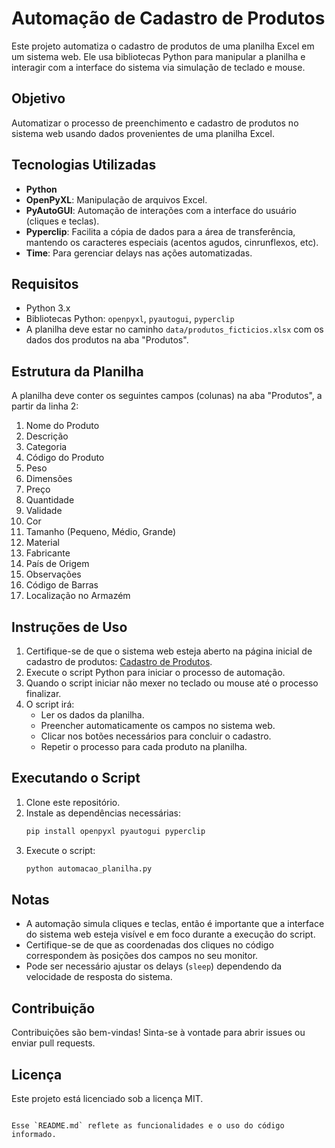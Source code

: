 # Automação de Cadastro de Produtos

Este projeto automatiza o cadastro de produtos de uma planilha Excel em um sistema web. Ele usa bibliotecas Python para manipular a planilha e interagir com a interface do sistema via simulação de teclado e mouse.

## Objetivo

Automatizar o processo de preenchimento e cadastro de produtos no sistema web usando dados provenientes de uma planilha Excel.

## Tecnologias Utilizadas

- **Python**
- **OpenPyXL**: Manipulação de arquivos Excel.
- **PyAutoGUI**: Automação de interações com a interface do usuário (cliques e teclas).
- **Pyperclip**: Facilita a cópia de dados para a área de transferência, mantendo os caracteres especiais (acentos agudos, cinrunflexos, etc).
- **Time**: Para gerenciar delays nas ações automatizadas.

## Requisitos

- Python 3.x
- Bibliotecas Python: `openpyxl`, `pyautogui`, `pyperclip`
- A planilha deve estar no caminho `data/produtos_ficticios.xlsx` com os dados dos produtos na aba "Produtos".

## Estrutura da Planilha

A planilha deve conter os seguintes campos (colunas) na aba "Produtos", a partir da linha 2:

1. Nome do Produto
2. Descrição
3. Categoria
4. Código do Produto
5. Peso
6. Dimensões
7. Preço
8. Quantidade
9. Validade
10. Cor
11. Tamanho (Pequeno, Médio, Grande)
12. Material
13. Fabricante
14. País de Origem
15. Observações
16. Código de Barras
17. Localização no Armazém

## Instruções de Uso

1. Certifique-se de que o sistema web esteja aberto na página inicial de cadastro de produtos: [Cadastro de Produtos](https://cadastro-produtos-devaprender.netlify.app/index.html).
2. Execute o script Python para iniciar o processo de automação.
3. Quando o script iniciar não mexer no teclado ou mouse até o processo finalizar.
4. O script irá:
   - Ler os dados da planilha.
   - Preencher automaticamente os campos no sistema web.
   - Clicar nos botões necessários para concluir o cadastro.
   - Repetir o processo para cada produto na planilha.

## Executando o Script

1. Clone este repositório.
2. Instale as dependências necessárias:
   ```bash
   pip install openpyxl pyautogui pyperclip
   ```
3. Execute o script:
   ```bash
   python automacao_planilha.py
   ```

## Notas

- A automação simula cliques e teclas, então é importante que a interface do sistema web esteja visível e em foco durante a execução do script.
- Certifique-se de que as coordenadas dos cliques no código correspondem às posições dos campos no seu monitor.
- Pode ser necessário ajustar os delays (`sleep`) dependendo da velocidade de resposta do sistema.

## Contribuição

Contribuições são bem-vindas! Sinta-se à vontade para abrir issues ou enviar pull requests.

## Licença

Este projeto está licenciado sob a licença MIT.
```

Esse `README.md` reflete as funcionalidades e o uso do código informado.